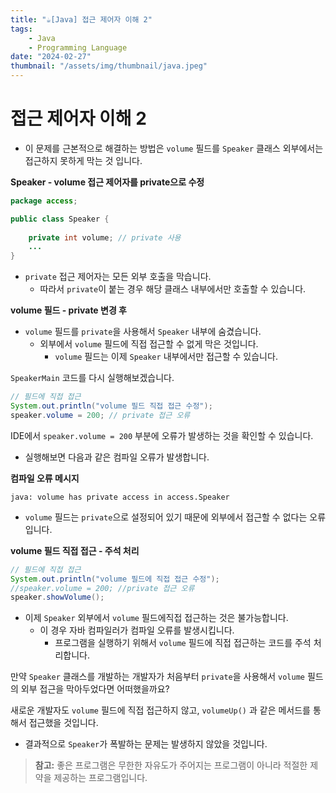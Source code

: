 ```yaml
---
title: "☕️[Java] 접근 제어자 이해 2"
tags:
    - Java
    - Programming Language
date: "2024-02-27"
thumbnail: "/assets/img/thumbnail/java.jpeg"
---
```


# 접근 제어자 이해 2
* 이 문제를 근본적으로 해결하는 방법은 `volume` 필드를 `Speaker` 클래스 외부에서는 접근하지 못하게 막는 것 입니다.

**Speaker - volume 접근 제어자를 private으로 수정**
```java
package access;

public class Speaker {
    
    private int volume; // private 사용
    ...
}
```

* `private` 접근 제어자는 모든 외부 호출을 막습니다.
    * 따라서 `private`이 붙는 경우 해당 클래스 내부에서만 호출할 수 있습니다.

**volume 필드 - private 변경 후**
* `volume` 필드를 `private`을 사용해서 `Speaker` 내부에 숨겼습니다.
    * 외부에서 `volume` 필드에 직접 접근할 수 없게 막은 것입니다.
        * `volume` 필드는 이제 `Speaker` 내부에서만 접근할 수 있습니다.

`SpeakerMain` 코드를 다시 실행해보겠습니다.
```java
// 필드에 직접 접근
System.out.println("volume 필드 직접 접근 수정");
speaker.volume = 200; // private 접근 오류
```

IDE에서 `speaker.volume = 200` 부분에 오류가 발생하는 것을 확인할 수 있습니다.
* 실행해보면 다음과 같은 컴파일 오류가 발생합니다.

**컴파일 오류 메시지**
```
java: volume has private access in access.Speaker
```
* `volume` 필드는 `private`으로 설정되어 있기 때문에 외부에서 접근할 수 없다는 오류입니다.

**volume 필드 직접 접근 - 주석 처리**
```java
// 필드에 직접 접근
System.out.println("volume 필드에 직접 접근 수정");
//speaker.volume = 200; //private 접근 오류
speaker.showVolume();
```

* 이제 `Speaker` 외부에서 `volume` 필드에직접 접근하는 것은 불가능합니다.
    * 이 경우 자바 컴파일러가 컴파일 오류를 발생시킵니다.
        * 프로그램을 실행하기 위해서 `volume` 필드에 직접 접근하는 코드를 주석 처리합니다.

만약 `Speaker` 클래스를 개발하는 개발자가 처음부터 `private`을 사용해서 `volume` 필드의 외부 접근을 막아두었다면 어떠했을까요?

새로운 개발자도 `volume` 필드에 직접 접근하지 않고, `volumeUp()` 과 같은 메서드를 통해서 접근했을 것입니다.
* 결과적으로 `Speaker`가 폭발하는 문제는 발생하지 않았을 것입니다.

> **참고:** 좋은 프로그램은 무한한 자유도가 주어지는 프로그램이 아니라 적절한 제약을 제공하는 프로그램입니다.
